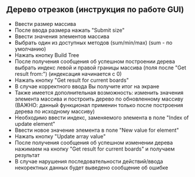 ## **Дерево отрезков (инструкция по работе GUI)**

*  Ввести размер массива
*  После ввода размера нажать "Submit size"
*  Ввести значения элементов массива
*  Выбрать один из доступных методов (sum/min/max) (sum - по умолчанию)
*  Нажать кнопку Build Tree
*  После получения сообщения об успешном построении дерева выбрать индекс левой и правой границы массива
   (поля после "Get result from:") (индексация начинается с 0)
*  Нажать кнопку "Get result for current boards"
*  В случае корректного ввода Вы получите итог на экране
*  Также имеется дополнительная возможность: изменить значения элемента массива и построить дерево
по обновленному массиву (ВАЖНО: данный функционал применин только после построения дерева по исходному массиву)
*  Необходимо ввести индекс, заменяемого элемента в поле "Index of update element"
*  Ввести новое значение элемента в поле "New value for element"
*  Нажать кнопку "Update array value"
*  После получения сообщения об успешном изменении дерева нажимаем на кнопку "Get result for current boards" и
получаем результат
*  В случае нарушения последовательности действий/ввода некоректных данных будет выведено сообщение об ошибке   